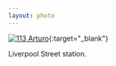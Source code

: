 ```yaml
---
layout: photo
---
```


[![113 Arturo](https://c2.staticflickr.com/6/5670/21653688874_f2389e48c9_b.jpg)](https://www.flickr.com/photos/131440297@N08/21653688874/){:target="_blank"}

Liverpool Street station.
